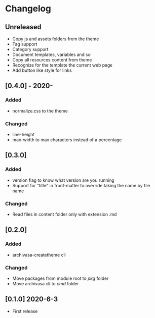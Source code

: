 # Changelog

## Unreleased

- Copy js and assets folders from the theme
- Tag support
- Category support
- Document templates, variables and so
- Copy all resources content from theme
- Recognize for the template the current web page
- Add button like style for links

## [0.4.0] - 2020-

### Added

* normalize.css to the theme

### Changed

* line-height
* max-width to max characters instead of a percentage

## [0.3.0]

### Added

- version flag to know what version are you running
- Support for "title" in front-matter to override taking the name by file name

### Changed

- Read files in content folder only with extension .md

## [0.2.0] 

### Added

- archivasa-createtheme cli

### Changed 

- Move packages from module root to *pkg* folder
- Move archivasa cli to *cmd* folder

## [0.1.0] 2020-6-3

- First release